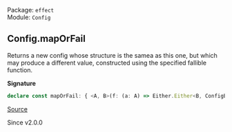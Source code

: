 Package: `effect`<br />
Module: `Config`<br />

## Config.mapOrFail

Returns a new config whose structure is the samea as this one, but which
may produce a different value, constructed using the specified fallible
function.

**Signature**

```ts
declare const mapOrFail: { <A, B>(f: (a: A) => Either.Either<B, ConfigError.ConfigError>): (self: Config<A>) => Config<B>; <A, B>(self: Config<A>, f: (a: A) => Either.Either<B, ConfigError.ConfigError>): Config<B>; }
```

[Source](https://github.com/Effect-TS/effect/tree/main/packages/effect/src/Config.ts#L260)

Since v2.0.0